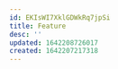 ```yaml
---
id: EKIsWI7XklGDWkRq7jpSi
title: Feature
desc: ''
updated: 1642208726017
created: 1642207217318
---
```


